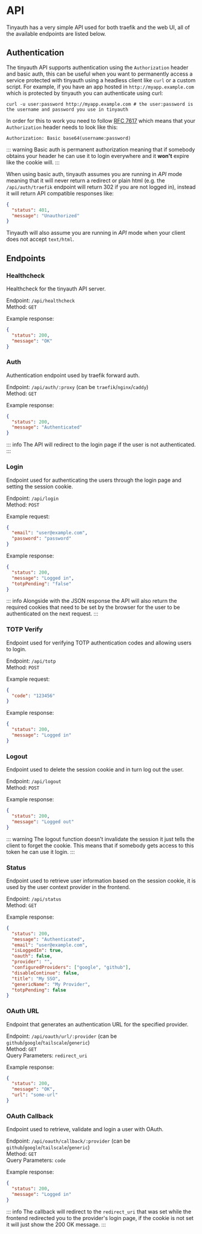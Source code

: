 # API

Tinyauth has a very simple API used for both traefik and the web UI, all of the available endpoints are listed below.

## Authentication

The tinyauth API supports authentication using the `Authorization` header and basic auth, this can be useful when you want to permanently access a service protected with tinyauth using a headless client like `curl` or a custom script. For example, if you have an app hosted in `http://myapp.example.com` which is protected by tinyauth you can authenticate using curl:

```shell
curl -u user:password http://myapp.example.com # the user:password is the username and password you use in tinyauth
```

In order for this to work you need to follow [RFC 7617](https://datatracker.ietf.org/doc/html/rfc7617) which means that your `Authorization` header needs to look like this:

```
Authorization: Basic base64(username:password)
```

::: warning
Basic auth is permanent authorization meaning that if somebody obtains your header he can use it to login everywhere and it **won't** expire like the cookie will.
:::

When using basic auth, tinyauth assumes you are running in _API_ mode meaning that it will never return a redirect or plain html (e.g. the `/api/auth/traefik` endpoint will return 302 if you are not logged in), instead it will return API compatible responses like:

```json
{
  "status": 401,
  "message": "Unauthorized"
}
```

Tinyauth will also assume you are running in _API_ mode when your client does not accept `text/html`.

## Endpoints

### Healthcheck

Healthcheck for the tinyauth API server.

Endpoint: `/api/healthcheck`<br />
Method: `GET`

Example response:

```json
{
  "status": 200,
  "message": "OK"
}
```

### Auth

Authentication endpoint used by traefik forward auth.

Endpoint: `/api/auth/:proxy` (can be `traefik`/`nginx`/`caddy`)<br />
Method: `GET`

Example response:

```json
{
  "status": 200,
  "message": "Authenticated"
}
```

::: info
The API will redirect to the login page if the user is not authenticated.
:::

### Login

Endpoint used for authenticating the users through the login page and setting the session cookie.

Endpoint: `/api/login`<br />
Method: `POST`

Example request:

```json
{
  "email": "user@example.com",
  "password": "password"
}
```

Example response:

```json
{
  "status": 200,
  "message": "Logged in",
  "totpPending": "false"
}
```

::: info
Alongside with the JSON response the API will also return the required cookies that need to be set by the browser for the user to be authenticated on the next request.
:::

### TOTP Verify

Endpoint used for verifying TOTP authentication codes and allowing users to login.

Endpoint: `/api/totp`<br />
Method: `POST`

Example request:

```json
{
  "code": "123456"
}
```

Example response:

```json
{
  "status": 200,
  "message": "Logged in"
}
```

### Logout

Endpoint used to delete the session cookie and in turn log out the user.

Endpoint: `/api/logout`<br />
Method: `POST`

Example response:

```json
{
  "status": 200,
  "message": "Logged out"
}
```

::: warning
The logout function doesn't invalidate the session it just tells the client to forget the cookie. This means that if somebody gets access to this token he can use it login.
:::

### Status

Endpoint used to retrieve user information based on the session cookie, it is used by the user context provider in the frontend.

Endpoint: `/api/status`<br />
Method: `GET`

Example response:

```json
{
  "status": 200,
  "message": "Authenticated",
  "email": "user@example.com",
  "isLoggedIn": true,
  "oauth": false,
  "provider": "",
  "configuredProviders": ["google", "github"],
  "disableContinue": false,
  "title": "My SSO",
  "genericName": "My Provider",
  "totpPending": false
}
```

### OAuth URL

Endpoint that generates an authentication URL for the specified provider.

Endpoint: `/api/oauth/url/:provider` (can be `github`/`google`/`tailscale`/`generic`)<br />
Method: `GET`<br />
Query Parameters: `redirect_uri`

Example response:

```json
{
  "status": 200,
  "message": "OK",
  "url": "some-url"
}
```

### OAuth Callback

Endpoint used to retrieve, validate and login a user with OAuth.

Endpoint: `/api/oauth/callback/:provider` (can be `github`/`google`/`tailscale`/`generic`)<br />
Method: `GET`<br />
Query Parameters: `code`

Example response:

```json
{
  "status": 200,
  "message": "Logged in"
}
```

::: info
The callback will redirect to the `redirect_uri` that was set while the frontend redirected you to the provider's login page, if the cookie is not set it will just show the 200 OK message.
:::
